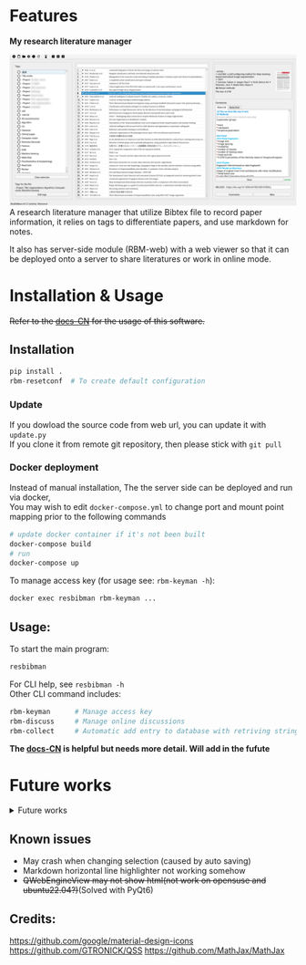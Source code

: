 # Features

**My research literature manager**  

<!--![ResBibMan](./resbibman/docs/imgs/ResBibMan.png)-->
![ResBibMan](./resbibman/docs/imgs/mainWindow.png)
A research literature manager that utilize Bibtex file to record paper information, 
it relies on tags to differentiate papers, and use markdown for notes.

It also has server-side module (RBM-web) with a web viewer so that it can be deployed onto a server to share literatures or work in online mode.

[comment]: <> (## distribution)

[comment]: <> (`python setup.py bdist_wheel --universal`)

# Installation & Usage

~~Refer to the [docs-CN](./resbibman/docs/使用说明.md) for the usage of this software.~~

## Installation
```Python
pip install .
rbm-resetconf  # To create default configuration
```

### Update
If you dowload the source code from web url, you can update it with `update.py`  
If you clone it from remote git repository, then please stick with `git pull`

### Docker deployment
Instead of manual installation, The the server side can be deployed and run via docker,   
You may wish to edit `docker-compose.yml` to change port and mount point mapping prior to the following commands
```bash
# update docker container if it's not been built
docker-compose build
# run
docker-compose up
```
To manage access key (for usage see: `rbm-keyman -h`):
```bash
docker exec resbibman rbm-keyman ...
```

## Usage:
To start the main program:
```bash
resbibman
```
For CLI help, see `resbibman -h`  
Other CLI command includes:
```bash
rbm-keyman      # Manage access key
rbm-discuss     # Manage online discussions
rbm-collect     # Automatic add entry to database with retriving string
```

**The [docs-CN](./resbibman/docs/使用说明.md) is helpful but needs more detail. Will add in the fufute**

<!--
## Server usage
Start server with `resbibman -S`  
Access key management with `rbm-keyman`   
Discussion management with `rbm-discuss`
The server serve data at `database` entry of the `resbibman` configration file (`resbibman/conf.json`)
The server port can be assigned at `RBMWeb/backend/conf.json`
-->


# Future works

<details>
<summary> Future works</summary>

## Todo list

- [x] To use TableView of the selection panel
- [x] PDF cover preview
- [x] Change bib
- [x] Use cache to accelerate pdf preview
- [x] Better way to define time-modified
- [x] Online discussion / View comments online (Use sqlite to save discussion on server side)
- [ ] Dashboard page
- [ ] Markdown LaTeX equation support
- [ ] Within software cross-reference
- [ ] Other citation format convert to bibtex
- [ ] Better font size
- [ ] Related works
- [ ] Redirect some logging to status bar
- [ ] Pdf compression - [reference?](https://blog.csdn.net/xinRCNN/article/details/113273463)
- [ ] Export database
- [ ] User info, associate each user with a key in rbm-keyman

In query widget while importing articles:  

- [x] Add copy from template button
- [x] Other bibtex template
- [ ] Format check
- [ ] Other format convert to bibtex

In file selector:

- [x] Add search bar
- [x] Multiple selection
- [x] Right click: export, export bib, delete
- [ ] Right click: open url, free local

Main window:
- [x] Refresh button

settings:

Tags:
- [x] Right click: rename; delete;
- [ ] Sub-tags (Cascading tags / Nested tags)

Refractor:
- [ ] Move more methods into core classes

rbm-collect:
- [ ] web
- [ ] medRxiv
- [ ] bioRxiv
- [ ] PMID

### Long time goals

- ~~[ ] Language support~~
- [ ] Relation graph

## Ideas:
QRunnable for multithreading

</details>

## Known issues
* May crash when changing selection (caused by auto saving)
* Markdown horizontal line highlighter not working somehow
* ~~QWebEngineView may not show html(not work on opensuse and ubuntu22.04?)~~(Solved with PyQt6)

## Credits:
https://github.com/google/material-design-icons   
https://github.com/GTRONICK/QSS
https://github.com/MathJax/MathJax
